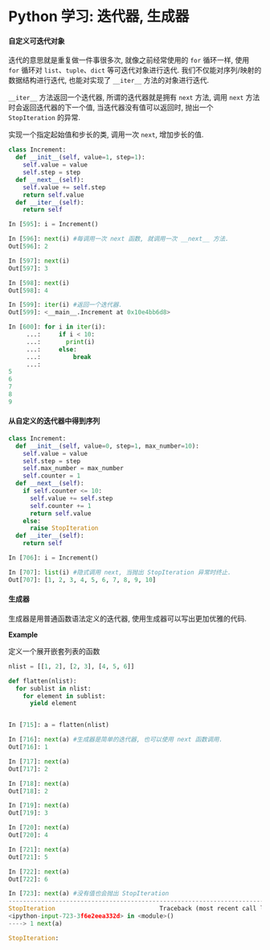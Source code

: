 # Python 学习: 迭代器, 生成器

#### 自定义可迭代对象

迭代的意思就是重复做一件事很多次, 就像之前经常使用的 `for` 循环一样, 使用 `for` 循环对 `list`、`tuple`、`dict` 等可迭代对象进行迭代. 我们不仅能对序列/映射的数据结构进行迭代, 也能对实现了 `__iter__` 方法的对象进行迭代.

`__iter__` 方法返回一个迭代器, 所谓的迭代器就是拥有 `next` 方法, 调用 `next` 方法时会返回迭代器的下一个值, 当迭代器没有值可以返回时, 抛出一个 `StopIteration` 的异常.

实现一个指定起始值和步长的类, 调用一次 `next`, 增加步长的值.

```python
class Increment:
  def __init__(self, value=1, step=1):
    self.value = value
    self.step = step
  def __next__(self):
    self.value += self.step
    return self.value
  def __iter__(self):
    return self

In [595]: i = Increment()

In [596]: next(i) #每调用一次 next 函数, 就调用一次 __next__ 方法.
Out[596]: 2

In [597]: next(i)
Out[597]: 3

In [598]: next(i)
Out[598]: 4

In [599]: iter(i) #返回一个迭代器.
Out[599]: <__main__.Increment at 0x10e4bb6d8>

In [600]: for i in iter(i):
     ...:     if i < 10:
     ...:       print(i)
     ...:     else:
     ...:         break
     ...:
5
6
7
8
9
```

#### 从自定义的迭代器中得到序列


```python
class Increment:
  def __init__(self, value=0, step=1, max_number=10):
    self.value = value
    self.step = step
    self.max_number = max_number
    self.counter = 1
  def __next__(self):
    if self.counter <= 10:
      self.value += self.step
      self.counter += 1
      return self.value
    else:
      raise StopIteration
  def __iter__(self):
    return self

In [706]: i = Increment()

In [707]: list(i) #隐式调用 next, 当抛出 StopIteration 异常时终止.
Out[707]: [1, 2, 3, 4, 5, 6, 7, 8, 9, 10]
```


#### 生成器

生成器是用普通函数语法定义的迭代器, 使用生成器可以写出更加优雅的代码.

**Example**

定义一个展开嵌套列表的函数

```python
nlist = [[1, 2], [2, 3], [4, 5, 6]]
```

```python
def flatten(nlist):
  for sublist in nlist:
    for element in sublist:
      yield element


In [715]: a = flatten(nlist)

In [716]: next(a) #生成器是简单的迭代器, 也可以使用 next 函数调用.
Out[716]: 1

In [717]: next(a)
Out[717]: 2

In [718]: next(a)
Out[718]: 2

In [719]: next(a)
Out[719]: 3

In [720]: next(a)
Out[720]: 4

In [721]: next(a)
Out[721]: 5

In [722]: next(a)
Out[722]: 6

In [723]: next(a) #没有值也会抛出 StopIteration
---------------------------------------------------------------------------
StopIteration                             Traceback (most recent call last)
<ipython-input-723-3f6e2eea332d> in <module>()
----> 1 next(a)

StopIteration:
```

